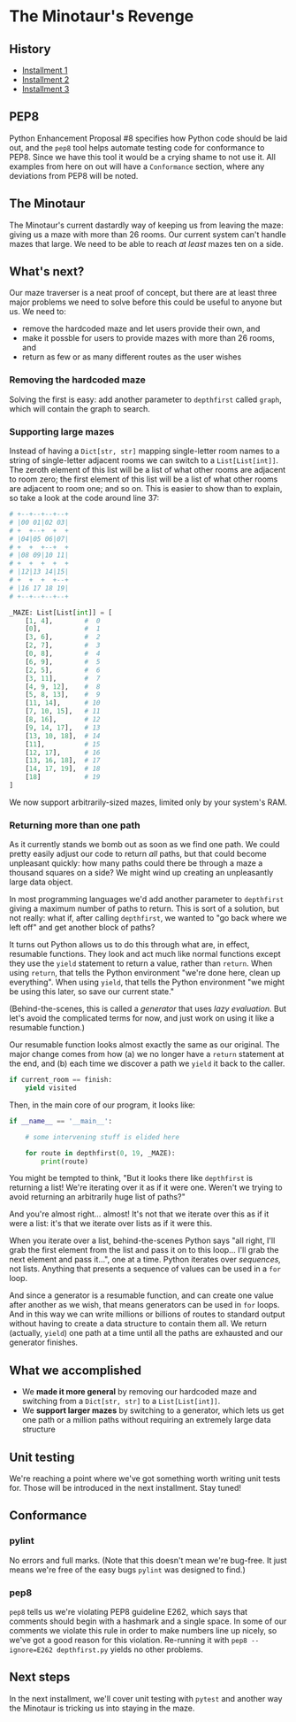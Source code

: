# The Minotaur's Revenge

## History

* [Installment 1](https://github.com/rjhansen/pluspora-algo/tree/master/depthfirst/dev/1)
* [Installment 2](https://github.com/rjhansen/pluspora-algo/tree/master/depthfirst/dev/2)
* [Installment 3](https://github.com/rjhansen/pluspora-algo/tree/master/depthfirst/dev/3)

## PEP8

Python Enhancement Proposal #8 specifies how Python code should be laid out, and the `pep8` tool helps automate testing code for conformance to PEP8.  Since we have this tool it would be a crying shame to not use it.  All examples from here on out will have a `Conformance` section, where any deviations from PEP8 will be noted.

## The Minotaur

The Minotaur's current dastardly way of keeping us from leaving the maze: giving us a maze with more than 26 rooms.  Our current system can't handle mazes that large.  We need to be able to reach _at least_ mazes ten on a side.

## What's next?

Our maze traverser is a neat proof of concept, but there are at least three major problems we need to solve before this could be useful to anyone but us.  We need to:

* remove the hardcoded maze and let users provide their own, and
* make it possble for users to provide mazes with more than 26 rooms, and
* return as few or as many different routes as the user wishes

### Removing the hardcoded maze

Solving the first is easy: add another parameter to `depthfirst` called `graph`, which will contain the graph to search.


### Supporting large mazes
Instead of having a `Dict[str, str]` mapping single-letter room names to a string of single-letter adjacent rooms we can switch to a `List[List[int]]`.  The zeroth element of this list will be a list of what other rooms are adjacent to room zero; the first element of this list will be a list of what other rooms are adjacent to room one; and so on.  This is easier to show than to explain, so take a look at the code around line 37:

```python
# +--+--+--+--+
# |00 01|02 03|
# +  +--+  +  +
# |04|05 06|07|
# +  +  +--+  +
# |08 09|10 11|
# +  +  +  +  +
# |12|13 14|15|
# +  +  +  +--+
# |16 17 18 19|
# +--+--+--+--+

_MAZE: List[List[int]] = [
    [1, 4],        #  0
    [0],           #  1
    [3, 6],        #  2
    [2, 7],        #  3
    [0, 8],        #  4
    [6, 9],        #  5
    [2, 5],        #  6
    [3, 11],       #  7
    [4, 9, 12],    #  8
    [5, 8, 13],    #  9
    [11, 14],      # 10
    [7, 10, 15],   # 11
    [8, 16],       # 12
    [9, 14, 17],   # 13
    [13, 10, 18],  # 14
    [11],          # 15
    [12, 17],      # 16
    [13, 16, 18],  # 17
    [14, 17, 19],  # 18
    [18]           # 19
]
```

We now support arbitrarily-sized mazes, limited only by your system's RAM.

### Returning more than one path
As it currently stands we bomb out as soon as we find one path.  We could pretty easily adjust our code to return _all_ paths, but that could become unpleasant quickly: how many paths could there be through a maze a thousand squares on a side?  We might wind up creating an unpleasantly large data object.

In most programming languages we'd add another parameter to `depthfirst` giving a maximum number of paths to return.  This is sort of a solution, but not really: what if, after calling `depthfirst`, we wanted to "go back where we left off" and get another block of paths?

It turns out Python allows us to do this through what are, in effect, resumable functions.  They look and act much like normal functions except they use the `yield` statement to return a value, rather than `return`.  When using `return`, that tells the Python environment "we're done here, clean up everything".  When using `yield`, that tells the Python environment "we might be using this later, so save our current state."

(Behind-the-scenes, this is called a _generator_ that uses _lazy evaluation._  But let's avoid the complicated terms for now, and just work on using it like a resumable function.)

Our resumable function looks almost exactly the same as our original.  The major change comes from how (a) we no longer have a `return` statement at the end, and (b) each time we discover a path we `yield` it back to the caller.

```python
if current_room == finish:
    yield visited
```

Then, in the main core of our program, it looks like:

```python
if __name__ == '__main__':

    # some intervening stuff is elided here

    for route in depthfirst(0, 19, _MAZE):
        print(route)
```

You might be tempted to think, "But it looks there like `depthfirst` is returning a list!  We're iterating over it as if it were one.  Weren't we trying to avoid returning an arbitrarily huge list of paths?"

And you're almost right… almost!  It's not that we iterate over this as if it were a list: it's that we iterate over lists as if it were this.

When you iterate over a list, behind-the-scenes Python says "all right, I'll grab the first element from the list and pass it on to this loop… I'll grab the next element and pass it…", one at a time.  Python iterates over _sequences,_ not lists.  Anything that presents a sequence of values can be used in a `for` loop.

And since a generator is a resumable function, and can create one value after another as we wish, that means generators can be used in `for` loops.  And in this way we can write millions or billions of routes to standard output without having to create a data structure to contain them all.  We return (actually, `yield`) one path at a time until all the paths are exhausted and our generator finishes.

## What we accomplished

* We **made it more general** by removing our hardcoded maze and switching from a `Dict[str, str]` to a `List[List[int]]`.
* We **support larger mazes** by switching to a generator, which lets us get one path or a million paths without requiring an extremely large data structure

## Unit testing

We're reaching a point where we've got something worth writing unit tests for.  Those will be introduced in the next installment.  Stay tuned!

## Conformance

### pylint

No errors and full marks.  (Note that this doesn't mean we're bug-free.  It just means we're free of the easy bugs `pylint` was designed to find.)

### pep8

`pep8` tells us we're violating PEP8 guideline E262, which says that comments should begin with a hashmark and a single space.  In some of our comments we violate this rule in order to make numbers line up nicely, so we've got a good reason for this violation.  Re-running it with `pep8 --ignore=E262 depthfirst.py` yields no other problems.

## Next steps

In the next installment, we'll cover unit testing with `pytest` and another way the Minotaur is tricking us into staying in the maze.